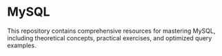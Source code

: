 # MySQL
This repository contains comprehensive resources for mastering MySQL, including theoretical concepts, practical exercises, and optimized query examples.
